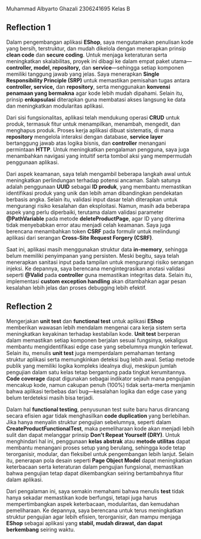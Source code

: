 Muhammad Albyarto Ghazali
2306241695
Kelas B

## Reflection 1

Dalam pengembangan aplikasi **EShop**, saya mengutamakan penulisan kode yang bersih, terstruktur, dan mudah dikelola dengan menerapkan prinsip **clean code** dan **secure coding**. 
Untuk menjaga keteraturan serta meningkatkan skalabilitas, proyek ini dibagi ke dalam empat paket utama—**controller, model, repository,** dan **service**—sehingga setiap komponen memiliki tanggung jawab 
yang jelas. Saya menerapkan **Single Responsibility Principle (SRP)** untuk memastikan pemisahan tugas antara **controller, service,** dan **repository**, serta menggunakan **konvensi penamaan yang bermakna**
agar kode lebih mudah dipahami. Selain itu, prinsip **enkapsulasi** diterapkan guna membatasi akses langsung ke data dan meningkatkan modularitas aplikasi.  

Dari sisi fungsionalitas, aplikasi telah mendukung operasi **CRUD** untuk produk, termasuk fitur untuk menampilkan, menambah, mengedit, dan menghapus produk. 
Proses kerja aplikasi dibuat sistematis, di mana **repository** mengelola interaksi dengan database, **service layer** bertanggung jawab atas logika bisnis, dan **controller** menangani permintaan **HTTP**. 
Untuk meningkatkan pengalaman pengguna, saya juga menambahkan navigasi yang intuitif serta tombol aksi yang mempermudah penggunaan aplikasi.  

Dari aspek keamanan, saya telah mengambil beberapa langkah awal untuk meningkatkan perlindungan terhadap potensi ancaman. Salah satunya adalah penggunaan **UUID** sebagai **ID produk**, 
yang membantu memastikan identifikasi produk yang unik dan lebih aman dibandingkan pendekatan berbasis angka. Selain itu, validasi input dasar telah diterapkan untuk mengurangi risiko kesalahan dan eksploitasi.
Namun, masih ada beberapa aspek yang perlu diperbaiki, terutama dalam validasi parameter **@PathVariable** pada metode **deleteProductPage**, agar ID yang diterima tidak menyebabkan error 
atau menjadi celah keamanan. Saya juga berencana menambahkan token **CSRF** pada formulir untuk melindungi aplikasi dari serangan **Cross-Site Request Forgery (CSRF)**.  

Saat ini, aplikasi masih menggunakan struktur data **in-memory**, sehingga belum memiliki penyimpanan yang persisten. Meski begitu, saya telah menerapkan sanitasi input pada tampilan 
untuk mengurangi risiko serangan injeksi. Ke depannya, saya berencana mengintegrasikan anotasi validasi seperti **@Valid** pada **controller** guna memastikan integritas data. 
Selain itu, implementasi **custom exception handling** akan ditambahkan agar pesan kesalahan lebih jelas dan proses debugging lebih efektif.  

## Reflection 2

Mengerjakan **unit test** dan **functional test** untuk aplikasi **EShop** memberikan wawasan lebih mendalam mengenai cara kerja sistem serta meningkatkan keyakinan terhadap kestabilan kode. 
**Unit test** berperan dalam memastikan setiap komponen berjalan sesuai fungsinya, sekaligus membantu mengidentifikasi edge case yang sebelumnya mungkin terlewat. 
Selain itu, menulis **unit test** juga memperdalam pemahaman tentang struktur aplikasi serta memungkinkan deteksi bug lebih awal. Setiap metode publik yang memiliki logika kompleks idealnya diuji,
meskipun jumlah pengujian dalam satu kelas tetap bergantung pada tingkat kerumitannya. **Code coverage** dapat digunakan sebagai indikator sejauh mana pengujian mencakup kode, 
namun cakupan penuh (100%) tidak serta-merta menjamin bahwa aplikasi terbebas dari bug—kesalahan logika dan edge case yang belum terdeteksi masih bisa terjadi.  

Dalam hal **functional testing**, penyusunan test suite baru harus dirancang secara efisien agar tidak menghasilkan **code duplication** yang berlebihan. 
Jika hanya menyalin struktur pengujian sebelumnya, seperti dalam **CreateProductFunctionalTest**, maka pemeliharaan kode akan menjadi lebih sulit dan dapat melanggar prinsip **Don't Repeat Yourself (DRY)**. 
Untuk menghindari hal ini, penggunaan **kelas abstrak** atau **metode utilitas** dapat membantu menangani proses setup yang berulang, sehingga kode tetap terorganisir, modular, dan fleksibel 
untuk pengembangan lebih lanjut. Selain itu, penerapan pola desain seperti **Page Object Model** dapat meningkatkan keterbacaan serta keteraturan dalam pengujian fungsional, memastikan bahwa pengujian 
tetap dapat dikembangkan seiring bertambahnya fitur dalam aplikasi.  

Dari pengalaman ini, saya semakin memahami bahwa menulis **test** tidak hanya sekadar memastikan kode berfungsi, tetapi juga harus mempertimbangkan aspek keterbacaan, modularitas, dan kemudahan pemeliharaan.
Ke depannya, saya berencana untuk terus meningkatkan struktur pengujian agar lebih efisien, terorganisir, dan mampu menjaga **EShop** sebagai aplikasi yang **stabil, mudah dirawat, dan dapat berkembang** 
seiring waktu.

